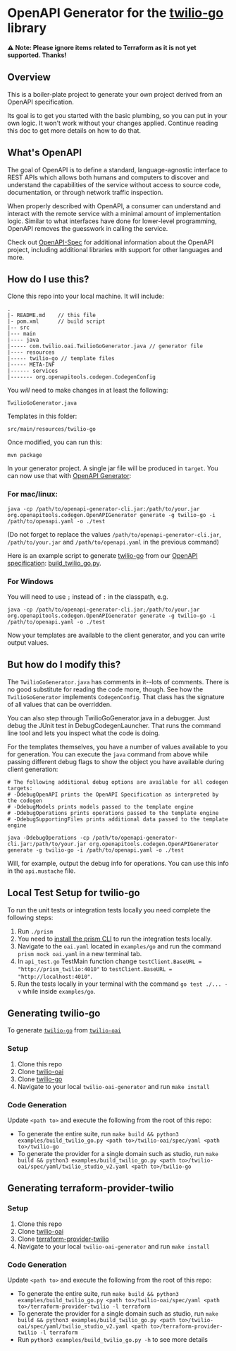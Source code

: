 # OpenAPI Generator for the [twilio-go](https://github.com/twilio/twilio-go/) library

**:warning: Note: Please ignore items related to Terraform as it is not yet supported. Thanks!**

## Overview
This is a boiler-plate project to generate your own project derived from an OpenAPI specification.

Its goal is to get you started with the basic plumbing, so you can put in your own logic. It won't work without your changes applied. Continue reading this doc to get more details on how to do that.

## What's OpenAPI
The goal of OpenAPI is to define a standard, language-agnostic interface to REST APIs which allows both humans and computers to discover and understand the capabilities of the service without access to source code, documentation, or through network traffic inspection.

When properly described with OpenAPI, a consumer can understand and interact with the remote service with a minimal amount of implementation logic. Similar to what interfaces have done for lower-level programming, OpenAPI removes the guesswork in calling the service.

Check out [OpenAPI-Spec](https://github.com/OAI/OpenAPI-Specification) for additional information about the OpenAPI project, including additional libraries with support for other languages and more. 

## How do I use this?
Clone this repo into your local machine. It will include:

```
.
|- README.md    // this file
|- pom.xml      // build script
|-- src
|--- main
|---- java
|----- com.twilio.oai.TwilioGoGenerator.java // generator file
|---- resources
|----- twilio-go // template files
|----- META-INF
|------ services
|------- org.openapitools.codegen.CodegenConfig
```

You _will_ need to make changes in at least the following:

`TwilioGoGenerator.java`

Templates in this folder:

`src/main/resources/twilio-go`

Once modified, you can run this:

```
mvn package
```

In your generator project. A single jar file will be produced in `target`. You can now use that with [OpenAPI Generator](https://openapi-generator.tech):

### For mac/linux:
```
java -cp /path/to/openapi-generator-cli.jar:/path/to/your.jar org.openapitools.codegen.OpenAPIGenerator generate -g twilio-go -i /path/to/openapi.yaml -o ./test
```

(Do not forget to replace the values `/path/to/openapi-generator-cli.jar`, `/path/to/your.jar` and `/path/to/openapi.yaml` in the previous command)

Here is an example script to generate [twilio-go](https://github.com/twilio/twilio-go) from our [OpenAPI specification](https://github.com/twilio/twilio-oai): [build_twilio_go.py](./examples/build_twilio_go.py).

### For Windows
You will need to use `;` instead of `:` in the classpath, e.g.
```
java -cp /path/to/openapi-generator-cli.jar;/path/to/your.jar org.openapitools.codegen.OpenAPIGenerator generate -g twilio-go -i /path/to/openapi.yaml -o ./test
```

Now your templates are available to the client generator, and you can write output values.

## But how do I modify this?
The `TwilioGoGenerator.java` has comments in it--lots of comments.  There is no good substitute for reading the code more, though.  See how the `TwilioGoGenerator` implements `CodegenConfig`. That class has the signature of all values that can be overridden.

You can also step through TwilioGoGenerator.java in a debugger.  Just debug the JUnit test in DebugCodegenLauncher. That runs the command line tool and lets you inspect what the code is doing.  

For the templates themselves, you have a number of values available to you for generation. You can execute the `java` command from above while passing different debug flags to show the object you have available during client generation:

```
# The following additional debug options are available for all codegen targets:
# -DdebugOpenAPI prints the OpenAPI Specification as interpreted by the codegen
# -DdebugModels prints models passed to the template engine
# -DdebugOperations prints operations passed to the template engine
# -DdebugSupportingFiles prints additional data passed to the template engine

java -DdebugOperations -cp /path/to/openapi-generator-cli.jar:/path/to/your.jar org.openapitools.codegen.OpenAPIGenerator generate -g twilio-go -i /path/to/openapi.yaml -o ./test
```

Will, for example, output the debug info for operations.
You can use this info in the `api.mustache` file.

## Local Test Setup for twilio-go
To run the unit tests or integration tests locally you need complete the following steps:
1. Run `./prism`
2. You need to [install the prism CLI](https://meta.stoplight.io/docs/prism/docs/getting-started/01-installation.md) to run the integration tests locally.
3. Navigate to the `oai.yaml` located in `examples/go` and run the command `prism mock oai.yaml` in a new terminal tab.
4. In `api_test.go` TestMain function change `testClient.BaseURL = "http://prism_twilio:4010"` to `testClient.BaseURL = "http://localhost:4010"`.
5. Run the tests locally in your terminal with the command `go test ./... -v` while inside `examples/go`.

## Generating twilio-go

To generate [`twilio-go`](https://github.com/twilio/twilio-go) from [`twilio-oai`](https://github.com/twilio/twilio-oai)

### Setup

1. Clone this repo
2. Clone [twilio-oai](https://github.com/twilio/twilio-oai)
3. Clone [twilio-go](https://github.com/twilio/twilio-go)
4. Navigate to your local `twilio-oai-generator` and run `make install`

### Code Generation

Update `<path to>` and execute the following from the root of this repo:

* To generate the entire suite, run `make build && python3 examples/build_twilio_go.py <path to>/twilio-oai/spec/yaml <path to>/twilio-go`
* To generate the provider for a single domain such as studio, run `make build && python3 examples/build_twilio_go.py <path to>/twilio-oai/spec/yaml/twilio_studio_v2.yaml <path to>/twilio-go`

## Generating terraform-provider-twilio

### Setup

1. Clone this repo
2. Clone [twilio-oai](https://github.com/twilio/twilio-oai)
3. Clone [terraform-provider-twilio](https://github.com/twilio/terraform-provider-twilio)
4. Navigate to your local `twilio-oai-generator` and run `make install`

### Code Generation

Update `<path to>` and execute the following from the root of this repo:

* To generate the entire suite, run `make build && python3 examples/build_twilio_go.py <path to>/twilio-oai/spec/yaml <path to>/terraform-provider-twilio -l terraform`
* To generate the provider for a single domain such as studio, run `make build && python3 examples/build_twilio_go.py <path to>/twilio-oai/spec/yaml/twilio_studio_v2.yaml <path to>/terraform-provider-twilio -l terraform`
* Run `python3 examples/build_twilio_go.py -h` to see more details
